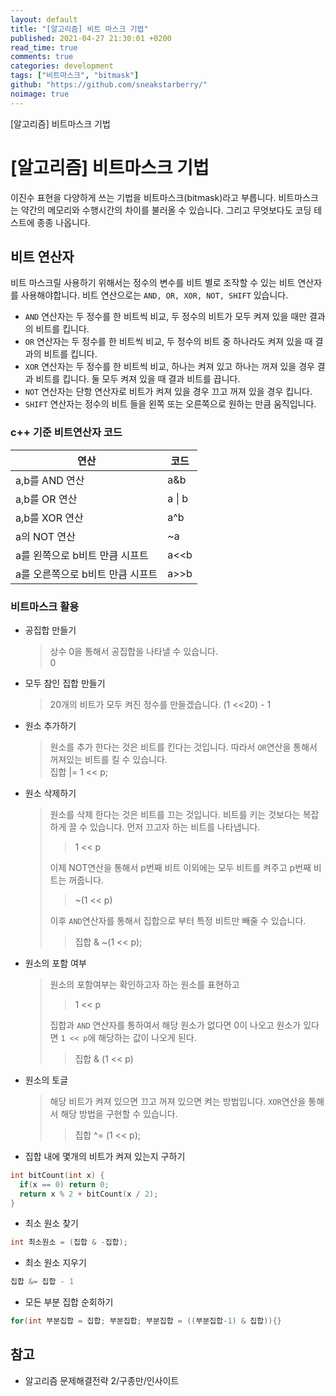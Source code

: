 ```yaml
---
layout: default
title: "[알고리즘] 비트 마스크 기법"
published: 2021-04-27 21:30:01 +0200
read_time: true
comments: true
categories: development
tags: ["비트마스크", "bitmask"]
github: "https://github.com/sneakstarberry/"
noimage: true
---
```


[알고리즘] 비트마스크 기법

<!--more-->

# [알고리즘] 비트마스크 기법

이진수 표현을 다양하게 쓰는 기법을 비트마스크(bitmask)라고 부릅니다. 비트마스크는 약간의 메모리와 수행시간의 차이를 불러올 수 있습니다. 그리고 무엇보다도 코딩 테스트에 종종 나옵니다.

## 비트 연산자

비트 마스크릴 사용하기 위해서는 정수의 변수를 비트 별로 조작할 수 있는 비트 연산자를 사용해야합니다.
비트 연산으로는 `AND, OR, XOR, NOT, SHIFT` 있습니다.

- `AND` 연산자는 두 정수를 한 비트씩 비교, 두 정수의 비트가 모두 켜져 있을 때만 결과의 비트를 킵니다.
- `OR` 연산자는 두 정수를 한 비트씩 비교, 두 정수의 비트 중 하나라도 켜져 있을 때 결과의 비트를 킵니다.
- `XOR` 연산자는 두 정수를 한 비트씩 비교, 하나는 켜져 있고 하나는 꺼져 있을 경우 결과 비트를 킵니다. 둘 모두 켜져 있을 때 결과 비트를 끕니다.
- `NOT` 연산자는 단항 연산자로 비트가 켜져 있을 경우 끄고 꺼져 있을 경우 킵니다.
- `SHIFT` 연산자는 정수의 비트 들을 왼쪽 또는 오른쪽으로 원하는 만큼 움직입니다.

### c++ 기준 비트연산자 코드

| 연산                             | 코드   |
| -------------------------------- | ------ |
| a,b를 AND 연산                   | a&b    |
| a,b를 OR 연산                    | a \| b |
| a,b를 XOR 연산                   | a^b    |
| a의 NOT 연산                     | ~a     |
| a를 왼쪽으로 b비트 만큼 시프트   | a<<b   |
| a를 오른쪽으로 b비트 만큼 시프트 | a>>b   |

### 비트마스크 활용

- 공집합 만들기
  > 상수 0을 통해서 공집합을 나타낼 수 있습니다.  
  > 0
- 모두 참인 집합 만들기
  > 20개의 비트가 모두 켜진 정수를 만들겠습니다.
  > (1 <<20) - 1
- 원소 추가하기
  > 원소를 추가 한다는 것은 비트를 킨다는 것입니다. 따라서 `OR`연산을 통해서 꺼져있는 비트를 킬 수 있습니다.  
  > 집합 |= 1 << p;
- 원소 삭제하기
  > 원소를 삭제 한다는 것은 비트를 끄는 것입니다. 비트를 키는 것보다는 복잡하게 끌 수 있습니다. 먼저 끄고자 하는 비트를 나타냅니다.
  >
  > > 1 << p
  >
  > 이제 NOT연산을 통해서 p번째 비트 이외에는 모두 비트를 켜주고 p번째 비트는 꺼줍니다.
  >
  > > ~(1 << p)
  >
  > 이후 `AND`연산자를 통해서 집합으로 부터 특정 비트만 빼줄 수 있습니다.
  >
  > > 집합 & ~(1 << p);
- 원소의 포함 여부
  > 원소의 포함여부는 확인하고자 하는 원소를 표현하고
  >
  > > 1 << p
  >
  > 집합과 `AND` 연산자를 통하여서 해당 원소가 없다면 0이 나오고 원소가 있다면 `1 << p`에 해당하는 값이 나오게 된다.
  >
  > > 집합 & (1 << p)
- 원소의 토글
  > 해당 비트가 켜져 있으면 끄고 꺼져 있으면 켜는 방법입니다. `XOR`연산을 통해서 해당 방법을 구현할 수 있습니다.
  >
  > > 집합 ^= (1 << p);
- 집합 내에 몇개의 비트가 켜져 있는지 구하기

```c++
int bitCount(int x) {
  if(x == 0) return 0;
  return x % 2 + bitCount(x / 2);
}
```

- 최소 원소 찾기

```c++
int 최소원소 = (집합 & -집합);
```

- 최소 원소 지우기

```c++
집합 &= 집합 - 1
```

- 모든 부분 집합 순회하기

```c++
for(int 부분집합 = 집합; 부분집합; 부분집합 = ((부분집합-1) & 집합)){}
```

## 참고

- 알고리즘 문제해결전략 2/구종만/인사이트
